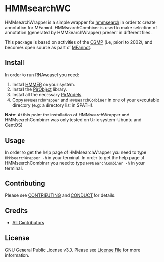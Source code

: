 # HMMsearchWC

HMMsearchWrapper is a simple wrapper for [hmmsearch](http://hmmer.org/) in order to create annotation for MFannot.
HMMsearchCombiner is used to make selection of annotation (generated by HMMSearchWrapper) present in different files.

This package is based on activities of  the [OGMP](http://megasun.bch.umontreal.ca/ogmp/) (i.e, priori to 2002), and
becomes open source as part of [MFannot](http://megasun.bch.umontreal.ca/RNAweasel/).

## Install

In order to run RNAweasel you need:

1. Install [HMMER](http://hmmer.org/) on your system.
2. Install the [PirObject](https://github.com/prioux/PirObject) library.
3. Install all the necessary [PirModels](https://github.com/BFL-lab/PirModels).
4. Copy `HMMsearchWrapper` and `HMMsearchCombiner` in one of your executable directory (e.g: a directory list in $PATH).

**Note**: At this point the installation of HMMsearchWrapper and HMMsearchCombiner was only tested on Unix system (Ubuntu and CentOS).

## Usage

In order to get the help page of HMMsearchWrapper you need to type `HMMsearchWrapper -h` in your terminal.
In order to get the help page of HMMsearchCombiner you need to type `HMMsearchCombiner -h` in your terminal.

## Contributing

Please see [CONTRIBUTING](CONTRIBUTING.md) and [CONDUCT](CONDUCT.md) for details.

## Credits

- [All Contributors](https://github.com/BFL-lab/HMMsearchWC/graphs/contributors)

## License

GNU General Public License v3.0. Please see [License File](LICENSE.md) for more information.
